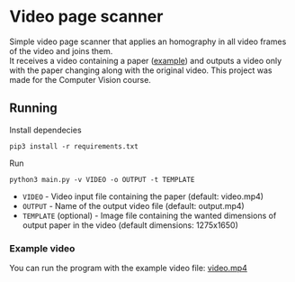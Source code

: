 # Video page scanner

Simple video page scanner that applies an homography in all video frames of the video and joins them.  
It receives a video containing a paper ([example](./video.mp4)) and outputs a video only with the paper changing along with the original video.
This project was made for the Computer Vision course.

## Running

Install dependecies

```python3
pip3 install -r requirements.txt
```

Run

```python3
python3 main.py -v VIDEO -o OUTPUT -t TEMPLATE
```

- `VIDEO` - Video input file containing the paper (default: video.mp4)
- `OUTPUT` - Name of the output video file (default: output.mp4)
- `TEMPLATE` (optional) - Image file containing the wanted dimensions of output paper in the video (default dimensions: 1275x1650)

### Example video

You can run the program with the example video file: [video.mp4](https://user-images.githubusercontent.com/32230933/163783160-c08f97c1-c1b8-41ad-9ce2-a4831bea70d7.mp4)
